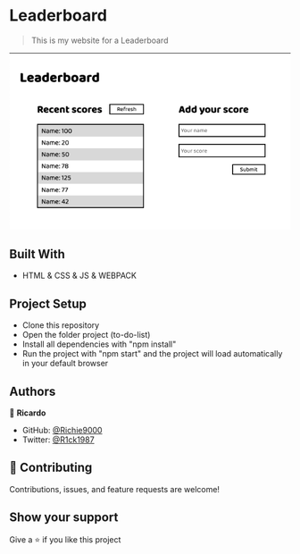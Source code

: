 # Leaderboard

> This is my website for a Leaderboard

![screenshot](./src/img/app-screenshot.png)

## Built With

- HTML & CSS & JS & WEBPACK

## Project Setup

- Clone this repository
- Open the folder project (to-do-list)
- Install all dependencies with "npm install"
- Run the project with "npm start" and the project will load automatically in your default browser

## Authors

👤 **Ricardo**

- GitHub: [@Richie9000](https://github.com/Richie9000)
- Twitter: [@R1ck1987](https://twitter.com/R1ck1987")

## 🤝 Contributing

Contributions, issues, and feature requests are welcome!

## Show your support

Give a ⭐️ if you like this project
